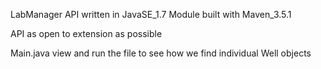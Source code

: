 LabManager API written in JavaSE_1.7
Module built with Maven_3.5.1

API as open to extension as possible

Main.java
	view and run the file to see how we find individual Well objects


